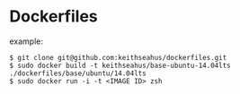 # Dockerfiles

example:

```
$ git clone git@github.com:keithseahus/dockerfiles.git
$ sudo docker build -t keithseahus/base-ubuntu-14.04lts ./dockerfiles/base/ubuntu/14.04lts
$ sudo docker run -i -t <IMAGE ID> zsh
```
